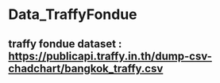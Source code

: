 # Data_TraffyFondue
## traffy fondue dataset : https://publicapi.traffy.in.th/dump-csv-chadchart/bangkok_traffy.csv
